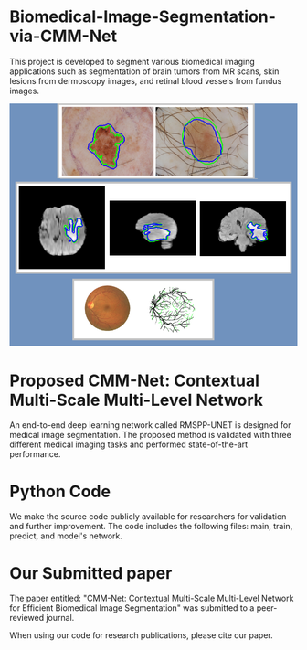 # Biomedical-Image-Segmentation-via-CMM-Net

This project is developed to segment various biomedical imaging applications such as segmentation of brain tumors from MR scans, skin lesions from dermoscopy images, and retinal blood vessels from fundus images.

!['Some Results'](images/results.png)

# Proposed CMM-Net: Contextual Multi-Scale Multi-Level Network

An end-to-end deep learning network called RMSPP-UNET is designed for medical image segmentation. The proposed method is validated with three different medical imaging tasks and performed state-of-the-art performance.

# Python Code

We make the source code publicly available for researchers for validation and further improvement.
The code includes the following files: main, train, predict, and model's network.

# Our Submitted paper

The paper entitled: "CMM-Net: Contextual Multi-Scale Multi-Level Network for Efficient Biomedical Image Segmentation" was submitted to a peer-reviewed journal.

When using our code for research publications, please cite our paper.
